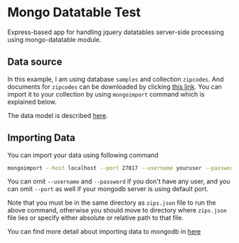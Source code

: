 # Mongo Datatable Test

Express-based app for handling jquery datatables server-side processing using mongo-datatable module.

## Data source

In this example, I am using database `samples` and collection `zipcodes`. And documents for `zipcodes` can be downloaded by clicking [this link](http://media.mongodb.org/zips.json?_ga=1.69149396.496420190.1431955345). You can import it to your collection by using `mongoimport` command which is explained below.

The data model is described [here](http://docs.mongodb.org/manual/tutorial/aggregation-zip-code-data-set/).

## Importing Data

You can import your data using following command

```bash
mongoimport --host localhost --port 27017 --username youruser --password yourpassword --collection zipcodes --db samples --file zips.json
```

You can omit `--username` and `--password` if you don't  have any user, and you can omit `--port` as well if your mongodb server is using default port.

Note that you must be in the same directory as `zips.json` file to run the above command, otherwise you should move to directory where `zips.json` file lies or specify either absolute or relative path to that file.

You can find more detail about importing data to mongodb in [here](http://docs.mongodb.org/manual/reference/program/mongoimport/)
